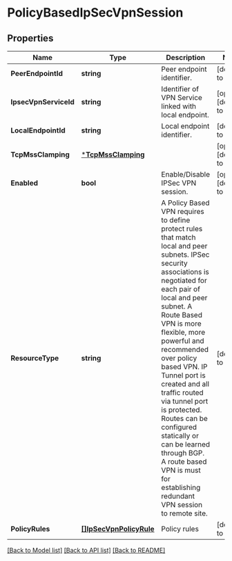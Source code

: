 # PolicyBasedIpSecVpnSession

## Properties
Name | Type | Description | Notes
------------ | ------------- | ------------- | -------------
**PeerEndpointId** | **string** | Peer endpoint identifier. | [default to null]
**IpsecVpnServiceId** | **string** | Identifier of VPN Service linked with local endpoint. | [optional] [default to null]
**LocalEndpointId** | **string** | Local endpoint identifier. | [default to null]
**TcpMssClamping** | [***TcpMssClamping**](TcpMssClamping.md) |  | [optional] [default to null]
**Enabled** | **bool** | Enable/Disable IPSec VPN session. | [optional] [default to true]
**ResourceType** | **string** | A Policy Based VPN requires to define protect rules that match   local and peer subnets. IPSec security associations is   negotiated for each pair of local and peer subnet. A Route Based VPN is more flexible, more powerful and recommended over   policy based VPN. IP Tunnel port is created and all traffic routed via   tunnel port is protected. Routes can be configured statically   or can be learned through BGP. A route based VPN is must for establishing   redundant VPN session to remote site.  | [default to null]
**PolicyRules** | [**[]IpSecVpnPolicyRule**](IPSecVPNPolicyRule.md) | Policy rules | [default to null]

[[Back to Model list]](../README.md#documentation-for-models) [[Back to API list]](../README.md#documentation-for-api-endpoints) [[Back to README]](../README.md)

